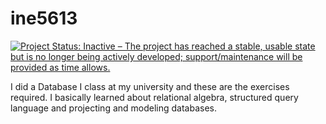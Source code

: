 # ine5613

[![Project Status: Inactive – The project has reached a stable, usable state but is no longer being actively developed; support/maintenance will be provided as time allows.](http://www.repostatus.org/badges/latest/inactive.svg)](http://www.repostatus.org/#inactive)

I did a Database I class at my university and these are the exercises required. I basically learned about relational algebra, structured query language and projecting and modeling databases.
